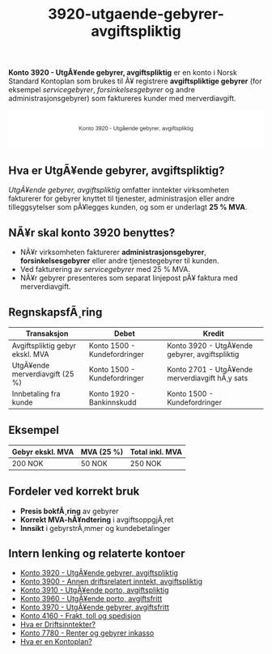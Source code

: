 ﻿---
title: "3920-utgaende-gebyrer-avgiftspliktig"
meta_title: "3920-utgaende-gebyrer-avgiftspliktig"
meta_description: '**Konto 3920 - UtgÃ¥ende gebyrer, avgiftspliktig** er en konto i Norsk Standard Kontoplan som brukes til Ã¥ registrere **avgiftspliktige gebyrer** (for eksempel...'
slug: 3920-utgaende-gebyrer-avgiftspliktig
type: blog
layout: pages/single
---

**Konto 3920 - UtgÃ¥ende gebyrer, avgiftspliktig** er en konto i Norsk Standard Kontoplan som brukes til Ã¥ registrere **avgiftspliktige gebyrer** (for eksempel *servicegebyrer*, *forsinkelsesgebyrer* og andre administrasjonsgebyrer) som faktureres kunder med merverdiavgift.

![Illustrasjon av konto 3920 UtgÃ¥ende gebyrer, avgiftspliktig](3920-utgaende-gebyrer-avgiftspliktig-image.svg)

## Hva er UtgÃ¥ende gebyrer, avgiftspliktig?

*UtgÃ¥ende gebyrer, avgiftspliktig* omfatter inntekter virksomheten fakturerer for gebyrer knyttet til tjenester, administrasjon eller andre tilleggsytelser som pÃ¥legges kunden, og som er underlagt **25 % MVA**.

## NÃ¥r skal konto 3920 benyttes?

* NÃ¥r virksomheten fakturerer **administrasjonsgebyrer**, **forsinkelsesgebyrer** eller andre tjenestegebyrer til kunden.
* Ved fakturering av *servicegebyrer* med 25 % MVA.
* NÃ¥r gebyrer presenteres som separat linjepost pÃ¥ faktura med merverdiavgift.

## RegnskapsfÃ¸ring

| Transaksjon                         | Debet                         | Kredit                                           |
|-------------------------------------|-------------------------------|--------------------------------------------------|
| Avgiftspliktig gebyr ekskl. MVA     | Konto 1500 - Kundefordringer  | Konto 3920 - UtgÃ¥ende gebyrer, avgiftspliktig    |
| UtgÃ¥ende merverdiavgift (25 %)      | Konto 1500 - Kundefordringer  | Konto 2701 - UtgÃ¥ende merverdiavgift hÃ¸y sats    |
| Innbetaling fra kunde               | Konto 1920 - Bankinnskudd     | Konto 1500 - Kundefordringer                     |

## Eksempel

| Gebyr ekskl. MVA  | MVA (25 %) | Total inkl. MVA |
|-------------------|------------|-----------------|
| 200 NOK           | 50 NOK     | 250 NOK         |

## Fordeler ved korrekt bruk

* **Presis bokfÃ¸ring** av gebyrer
* **Korrekt MVA-hÃ¥ndtering** i avgiftsoppgjÃ¸ret
* **Innsikt** i gebyrstrÃ¸mmer og kundebetalinger

## Intern lenking og relaterte kontoer

* [Konto 3920 - UtgÃ¥ende gebyrer, avgiftspliktig](/blogs/kontoplan/3920-utgaende-gebyrer-avgiftspliktig "Konto 3920 - UtgÃ¥ende gebyrer, avgiftspliktig")
* [Konto 3900 - Annen driftsrelatert inntekt, avgiftspliktig](/blogs/kontoplan/3900-annen-driftsrelatert-inntekt-avgiftspliktig "Konto 3900 - Annen driftsrelatert inntekt, avgiftspliktig")
* [Konto 3910 - UtgÃ¥ende porto, avgiftspliktig](/blogs/kontoplan/3910-utgaende-porto-avgiftspliktig "Konto 3910 - UtgÃ¥ende porto, avgiftspliktig")
* [Konto 3960 - UtgÃ¥ende porto, avgiftsfritt](/blogs/kontoplan/3960-utgaende-porto-avgiftsfritt "Konto 3960 - UtgÃ¥ende porto, avgiftsfritt")
* [Konto 3970 - UtgÃ¥ende gebyrer, avgiftsfritt](/blogs/kontoplan/3970-utgaende-gebyrer-avgiftsfritt "Konto 3970 - UtgÃ¥ende gebyrer, avgiftsfritt")
* [Konto 4160 - Frakt, toll og spedisjon](/blogs/kontoplan/4160-frakt-toll-og-spedisjon "Konto 4160 - Frakt, toll og spedisjon")
* [Hva er Driftsinntekter?](/blogs/regnskap/hva-er-driftsinntekter "Hva er Driftsinntekter? Komplett Guide til Driftsinntekter i Regnskap")
* [Konto 7780 - Renter og gebyrer inkasso](/blogs/kontoplan/7780-renter-og-gebyrer-inkasso "Konto 7780 - Renter og gebyrer inkasso: RegnskapsfÃ¸ring av renter og gebyrer ved inkasso")
* [Hva er en Kontoplan?](/blogs/regnskap/hva-er-kontoplan "Hva er en Kontoplan? Komplett Guide til Kontoplaner i Norsk Regnskap")
